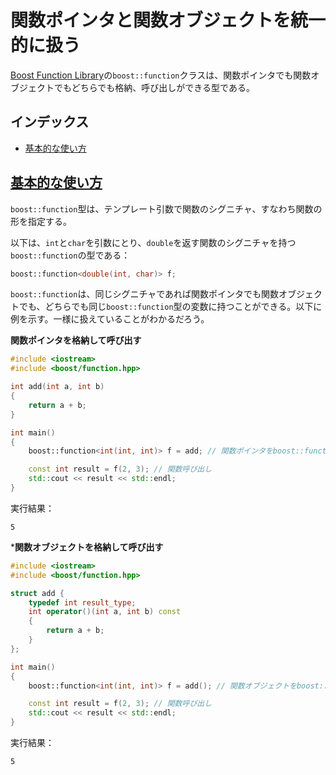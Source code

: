 # 関数ポインタと関数オブジェクトを統一的に扱う
[Boost Function Library](http://www.boost.org/doc/libs/release/doc/html/function.html)の`boost::function`クラスは、関数ポインタでも関数オブジェクトでもどちらでも格納、呼び出しができる型である。

## インデックス

- [基本的な使い方](#basic-usage)


## <a name="basic-usage" href="#basic-usage">基本的な使い方</a>

`boost::function`型は、テンプレート引数で関数のシグニチャ、すなわち関数の形を指定する。

以下は、`int`と`char`を引数にとり、`double`を返す関数のシグニチャを持つ`boost::function`の型である：

```cpp
boost::function<double(int, char)> f;
```

`boost::function`は、同じシグニチャであれば関数ポインタでも関数オブジェクトでも、どちらでも同じ`boost::function`型の変数に持つことができる。以下に例を示す。一様に扱えていることがわかるだろう。


**関数ポインタを格納して呼び出す**

```cpp example
#include <iostream>
#include <boost/function.hpp>

int add(int a, int b)
{
    return a + b;
}

int main()
{
    boost::function<int(int, int)> f = add; // 関数ポインタをboost::functionに格納

    const int result = f(2, 3); // 関数呼び出し
    std::cout << result << std::endl;
}
```

実行結果：

```
5
```


***関数オブジェクトを格納して呼び出す**

```cpp example
#include <iostream>
#include <boost/function.hpp>

struct add {
    typedef int result_type;
    int operator()(int a, int b) const
    {
        return a + b;
    }
};

int main()
{
    boost::function<int(int, int)> f = add(); // 関数オブジェクトをboost::functionに格納

    const int result = f(2, 3); // 関数呼び出し
    std::cout << result << std::endl;
}
```

実行結果：

```
5
```

